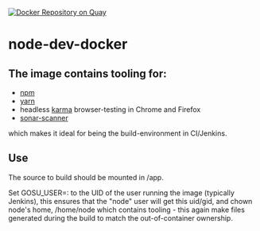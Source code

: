[![Docker Repository on Quay](https://quay.io/repository/evryfs/node-dev-docker/status "Docker Repository on Quay")](https://quay.io/repository/evryfs/node-dev-docker)

# node-dev-docker

## The image contains tooling for:
* [npm](https://www.npmjs.com/get-npm)
* [yarn](https://yarnpkg.com)
* headless [karma](https://karma-runner.github.io/2.0/index.html) browser-testing in Chrome and Firefox
* [sonar-scanner](https://docs.sonarqube.org/display/SCAN/Analyzing+with+SonarQube+Scanner)

which makes it ideal for being the build-environment in CI/Jenkins.

## Use
The source to build should be mounted in /app.

Set GOSU_USER=<uid>:<gid> to the UID of the user running the image (typically Jenkins),
this ensures that the "node" user will get this uid/gid, and chown node's home, /home/node
which contains tooling - this again make files generated during the build to match the out-of-container ownership.


